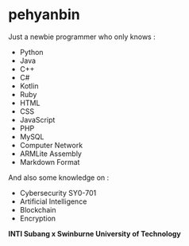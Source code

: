 # pehyanbin

Just a newbie programmer who only knows : 

- Python 
- Java
- C++
- C#
- Kotlin
- Ruby
- HTML
- CSS
- JavaScript
- PHP
- MySQL
- Computer Network
- ARMLite Assembly
- Markdown Format






And also some knowledge on : 

- Cybersecurity SY0-701
- Artificial Intelligence
- Blockchain
- Encryption




**INTI Subang x Swinburne University of Technology**
